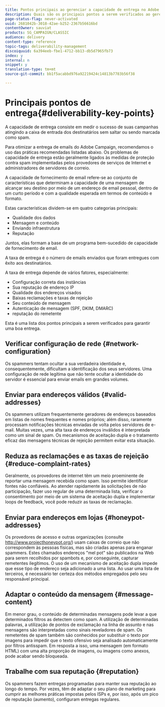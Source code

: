 ```yaml
---
title: Pontos principais ao gerenciar a capacidade de entrega no Adobe Campaign Classic
description: Quais são os principais pontos a serem verificados ao gerenciar a capacidade de entrega no Adobe Campaign Classic?
page-status-flag: never-activated
uuid: 2681042b-3018-42ae-b252-2367b56616bd
contentOwner: sauviat
products: SG_CAMPAIGN/CLASSIC
audience: delivery
content-type: reference
topic-tags: deliverability-management
discoiquuid: 6a394eeb-fbe1-4712-bb13-db5d7965fb73
index: y
internal: n
snippet: y
translation-type: tm+mt
source-git-commit: bb1f5acabbd976a92219424c14813b7783b56f38

---
```



# Principais pontos de entrega{#deliverability-key-points}

A capacidade de entrega consiste em medir o sucesso de suas campanhas atingindo a caixa de entrada dos destinatários sem saltar ou sendo marcada como spam.

Para otimizar a entrega de emails do Adobe Campaign, recomendamos o uso das práticas recomendadas listadas abaixo. Os problemas de capacidade de entrega estão geralmente ligados às medidas de proteção contra spam implementadas pelos provedores de serviços de Internet e administradores de servidores de correio.

A capacidade de fornecimento de email refere-se ao conjunto de características que determinam a capacidade de uma mensagem de alcançar seu destino por meio de um endereço de email pessoal, dentro de um curto período e com a qualidade esperada em termos de conteúdo e formato.

Estas características dividem-se em quatro categorias principais:
* Qualidade dos dados
* Mensagem e conteúdo
* Enviando infraestrutura
* Reputação

Juntos, elas formam a base de um programa bem-sucedido de capacidade de fornecimento de email.

A taxa de entrega é o número de emails enviados que foram entregues com êxito aos destinatários.

A taxa de entrega depende de vários fatores, especialmente:
* Configuração correta das instâncias
* Sua reputação de endereço IP
* Qualidade dos endereços visados
* Baixas reclamações e taxas de rejeição
* Seu conteúdo de mensagem
* Autenticação de mensagem (SPF, DKIM, DMARC)
* reputação do remetente

Esta é uma lista dos pontos principais a serem verificados para garantir uma boa entrega.

## Verificar configuração de rede {#network-configuration}

Os spammers tentam ocultar a sua verdadeira identidade e, consequentemente, dificultam a identificação dos seus servidores. Uma configuração de rede legítima que não tente ocultar a identidade do servidor é essencial para enviar emails em grandes volumes.

## Enviar para endereços válidos {#valid-addresses}

Os spammers utilizam frequentemente geradores de endereços baseados em listas de nomes frequentes e nomes próprios; além disso, raramente processam notificações técnicas enviadas de volta pelos servidores de e-mail. Muitas vezes, uma alta taxa de endereços inválidos é interpretada como um sinal de spam. Os mecanismos de aceitação dupla e o tratamento eficaz das mensagens técnicas de rejeição permitem evitar esta situação.

## Reduza as reclamações e as taxas de rejeição {#reduce-complaint-rates}

Geralmente, os provedores de internet têm um meio proeminente de reportar uma mensagem recebida como spam. Isso permite identificar fontes não confiáveis. Ao atender rapidamente às solicitações de não participação, fazer uso regular de uma determinada lista, verificar o consentimento por meio de um sistema de aceitação dupla e implementar loops de feedback, você pode reduzir as taxas de reclamação.

## Enviar para endereços em lojas {#honeypot-addresses}

Os provedores de acesso e outras organizações (consulte http://www.projecthoneypot.org/) usam caixas de correio que não correspondem às pessoas físicas, mas são criadas apenas para enganar spammers. Estes chamados endereços &quot;mel pot&quot; são publicados na Web para serem recolhidos por spambots e, por conseguinte, capturar remetentes ilegítimos. O uso de um mecanismo de aceitação dupla impede que esse tipo de endereço seja adicionado a uma lista. Ao usar uma lista de terceiros, é necessário ter certeza dos métodos empregados pelo seu responsável principal.

## Adaptar o conteúdo da mensagem {#message-content}

Em menor grau, o conteúdo de determinadas mensagens pode levar a que determinados filtros as detectem como spam. A utilização de determinadas palavras, a utilização de pontos de exclamação na linha de assunto e nas mensagens são interpretadas como sinais reveladores de spam. Os remetentes de spam também são conhecidos por substituir o texto por imagens para impedir que o texto ofensivo seja analisado automaticamente por filtros antisspam. Em resposta a isso, uma mensagem (em formato HTML) com uma alta proporção de imagens, ou imagens como anexos, pode acabar sendo bloqueada.

## Trabalhe com sua reputação {#reputation}

Os spammers fazem entregas programadas para manter sua reputação ao longo do tempo. Por vezes, têm de adaptar o seu plano de marketing para cumprir as melhores práticas impostas pelos ISPs e, por isso, após um pico de reputação (aumento), configuram entregas regulares.